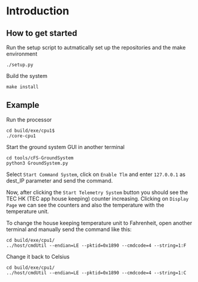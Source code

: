 
# Introduction

## How to get started

Run the setup script to autmatically set up the repositories and the make environment
```
./setup.py
```

Build the system
```
make install
```

## Example

Run the processor
```
cd build/exe/cpu1$
./core-cpu1
```

Start the ground system GUI in another terminal
```
cd tools/cFS-GroundSystem
python3 GroundSystem.py
```

Select `Start Command System`, click on `Enable Tlm` and enter `127.0.0.1` as dest_IP parameter and send the command.

Now, after clicking the `Start Telemetry System` button you should see the TEC HK (TEC app house keeping) counter increasing. Clicking on `Display Page` we can see the counters and also the temperature with the temperature unit.

To change the house keeping temperature unit to Fahrenheit, open another terminal and manually send the command like this:
```
cd build/exe/cpu1/
../host/cmdUtil --endian=LE --pktid=0x1890 --cmdcode=4 --string=1:F
```

Change it back to Celsius
```
cd build/exe/cpu1/
../host/cmdUtil --endian=LE --pktid=0x1890 --cmdcode=4 --string=1:C
```

